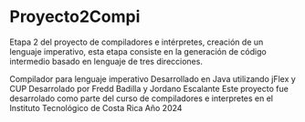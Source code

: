 # Proyecto2Compi
Etapa 2 del proyecto de compiladores e intérpretes, creación de un lenguaje imperativo, esta etapa  consiste en la generación de código intermedio basado en lenguaje de tres direcciones.

Compilador para lenguaje imperativo
Desarrollado en Java utilizando jFlex y CUP
Desarrolado por Fredd Badilla y Jordano Escalante
Este proyecto fue desarrolado como parte del curso de compiladores e interpretes en el Instituto Tecnológico de Costa Rica
Año 2024
